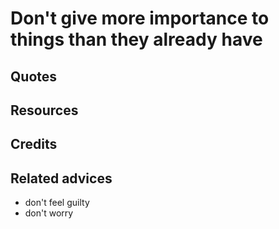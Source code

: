
# Don't give more importance to things than they already have

## Quotes

## Resources

## Credits

## Related advices

- don't feel guilty
- don't worry

